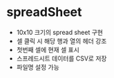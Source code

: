 # spreadSheet








- 10x10 크기의 spread sheet 구현
- 셀 클릭 시 해당 행과 열의 헤더 강조
- 첫번째 셀에 현재 셀 표시
- 스프레드시트 데이터를 CSV로 저장
- 파일명 설정 가능

